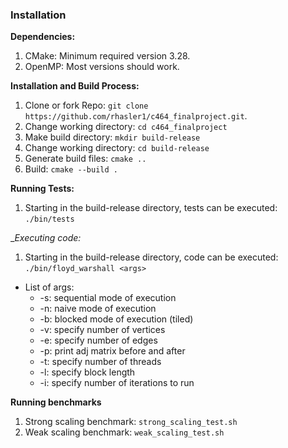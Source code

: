 ### Installation
__Dependencies:__
1. CMake: Minimum required version 3.28.
2. OpenMP: Most versions should work.

__Installation and Build Process:__
1. Clone or fork Repo: `git clone https://github.com/rhasler1/c464_finalproject.git`.
2. Change working directory: `cd c464_finalproject`
3. Make build directory: `mkdir build-release`
4. Change working directory: `cd build-release`
5. Generate build files: `cmake ..`
6. Build: `cmake --build .`

__Running Tests:__
1. Starting in the build-release directory, tests can be executed: `./bin/tests`

__Executing code:_
1. Starting in the build-release directory, code can be executed: `./bin/floyd_warshall <args>`
- List of args:
    - -s: sequential mode of execution
    - -n: naive mode of execution
    - -b: blocked mode of execution (tiled)
    - -v: specify number of vertices
    - -e: specify number of edges
    - -p: print adj matrix before and after
    - -t: specify number of threads
    - -l: specify block length
    - -i: specify number of iterations to run

__Running benchmarks__
1. Strong scaling benchmark: `strong_scaling_test.sh`
2. Weak scaling benchmark: `weak_scaling_test.sh`


